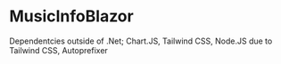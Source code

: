 # MusicInfoBlazor

Dependentcies outside of .Net;
Chart.JS,
Tailwind CSS,
Node.JS due to Tailwind CSS,
Autoprefixer
